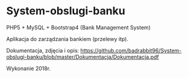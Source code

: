 # System-obslugi-banku
PHP5 + MySQL + Bootstrap4 (Bank Management System)

Aplikacja do zarządzania bankiem (przelewy itp).

Dokumentacja, zdjęcia i opis:
https://github.com/badrabbit96/System-obslugi-banku/blob/master/Dokumentacja/Dokumentacja.pdf

Wykonanie 2018r. 
